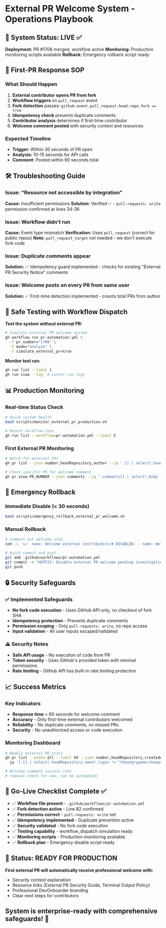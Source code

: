 # External PR Welcome System - Operations Playbook

## 🎯 System Status: LIVE ✅

**Deployment:** PR #1708 merged, workflow active
**Monitoring:** Production monitoring scripts available
**Rollback:** Emergency rollback script ready

## 🚨 First-PR Response SOP

### What Should Happen

1. **External contributor opens PR from fork**
2. **Workflow triggers** on `pull_request` event
3. **Fork detection** passes: `github.event.pull_request.head.repo.fork == true`
4. **Idempotency check** prevents duplicate comments
5. **Contributor analysis** determines if first-time contributor
6. **Welcome comment posted** with security context and resources

### Expected Timeline

- **Trigger:** Within 30 seconds of PR open
- **Analysis:** 10-15 seconds for API calls
- **Comment:** Posted within 60 seconds total

## 🛠️ Troubleshooting Guide

### Issue: "Resource not accessible by integration"

**Cause:** Insufficient permissions
**Solution:** Verified ✅ - `pull-requests: write` permission confirmed at lines 34-36

### Issue: Workflow didn't run

**Cause:** Event type mismatch
**Verification:** Uses `pull_request` (correct for public repos)
**Note:** `pull_request_target` not needed - we don't execute fork code

### Issue: Duplicate comments appear

**Solution:** ✅ Idempotency guard implemented - checks for existing "External PR Security Notice" comments

### Issue: Welcome posts on every PR from same user

**Solution:** ✅ First-time detection implemented - counts total PRs from author

## 🧪 Safe Testing with Workflow Dispatch

**Test the system without external PR:**

```bash
# Simulate external PR welcome system
gh workflow run pr-automation.yml \
  -f pr_number="1708" \
  -f mode="analyze" \
  -f simulate_external_pr=true
```

**Monitor test run:**

```bash
gh run list --limit 1
gh run view --log  # Latest run logs
```

## 📊 Production Monitoring

### Real-time Status Check

```bash
# Quick system health
bash scripts/monitor_external_pr_production.sh

# Recent workflow runs
gh run list --workflow=pr-automation.yml --limit 5
```

### First External PR Monitoring

```bash
# Watch for external PRs
gh pr list --json number,headRepository,author --jq '.[] | select(.headRepository.owner.login != "theangrygamershowproductions")'

# Check specific PR for welcome comment
gh pr view PR_NUMBER --json comments --jq '.comments[] | select(.body | contains("External PR Security Notice"))'
```

## 🚨 Emergency Rollback

### Immediate Disable (< 30 seconds)

```bash
bash scripts/emergency_rollback_external_pr_welcome.sh
```

### Manual Rollback

```bash
# Comment out welcome step
sed -i 's/- name: Welcome external contributors/# DISABLED: - name: Welcome external contributors/' .github/workflows/pr-automation.yml

# Quick commit and push
git add .github/workflows/pr-automation.yml
git commit -m "HOTFIX: Disable external PR welcome pending investigation"
git push
```

## 🔒 Security Safeguards

### ✅ Implemented Safeguards

- **No fork code execution** - Uses GitHub API only, no checkout of fork SHA
- **Idempotency protection** - Prevents duplicate comments
- **Permission scoping** - Only `pull-requests: write`, no repo access
- **Input validation** - All user inputs escaped/validated

### ⚠️ Security Notes

- **Safe API usage** - No execution of code from PR
- **Token security** - Uses GitHub's provided token with minimal permissions
- **Rate limiting** - GitHub API has built-in rate limiting protection

## 📈 Success Metrics

### Key Indicators

- **Response time** < 60 seconds for welcome comment
- **Accuracy** - Only first-time external contributors welcomed
- **Reliability** - No duplicate comments, no missed PRs
- **Security** - No unauthorized access or code execution

### Monitoring Dashboard

```bash
# Weekly external PR stats
gh pr list --state all --limit 50 --json number,headRepository,createdAt,author | \
  jq '[.[] | select(.headRepository.owner.login != "theangrygamershowproductions")] | length'

# Welcome comment success rate
# (manual check for now, can be automated)
```

## 🎯 Go-Live Checklist Complete ✅

- ✅ **Workflow file present** - `.github/workflows/pr-automation.yml`
- ✅ **Fork detection active** - Line 82 confirmed
- ✅ **Permissions correct** - `pull-requests: write` set
- ✅ **Idempotency implemented** - Duplicate prevention active
- ✅ **Security validated** - No fork code execution
- ✅ **Testing capability** - workflow_dispatch simulation ready
- ✅ **Monitoring scripts** - Production monitoring available
- ✅ **Rollback plan** - Emergency disable script ready

## 🚀 Status: READY FOR PRODUCTION

**First external PR will automatically receive professional welcome with:**

- Security context explanation
- Resource links (External PR Security Guide, Terminal Output Policy)
- Professional DevOnboarder branding
- Clear next steps for contributors

## System is enterprise-ready with comprehensive safeguards! 🎯
